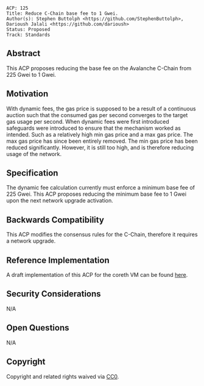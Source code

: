 ```text
ACP: 125
Title: Reduce C-Chain base fee to 1 Gwei.
Author(s): Stephen Buttolph <https://github.com/StephenButtolph>, Darioush Jalali <https://github.com/darioush>
Status: Proposed
Track: Standards
```

## Abstract

This ACP proposes reducing the base fee on the Avalanche C-Chain from 225 Gwei to 1 Gwei.

## Motivation

With dynamic fees, the gas price is supposed to be a result of a continuous auction such that the consumed gas per second converges to the target gas usage per second.
When dynamic fees were first introduced safeguards were introduced to ensure that the mechanism worked as intended. Such as a relatively high min gas price and a max gas price.
The max gas price has since been entirely removed. The min gas price has been reduced significantly. However, it is still too high, and is therefore reducing usage of the network.


## Specification

The dynamic fee calculation currently must enforce a minimum base fee of 225 Gwei.
This ACP proposes reducing the minimum base fee to 1 Gwei upon the next network upgrade activation.

## Backwards Compatibility

This ACP modifies the consensus rules for the C-Chain, therefore it requires a network upgrade.

## Reference Implementation

A draft implementation of this ACP for the coreth VM can be found [here](https://github.com/ava-labs/coreth/pull/604/files).

## Security Considerations

N/A

## Open Questions

N/A

## Copyright

Copyright and related rights waived via [CC0](https://creativecommons.org/publicdomain/zero/1.0/).
